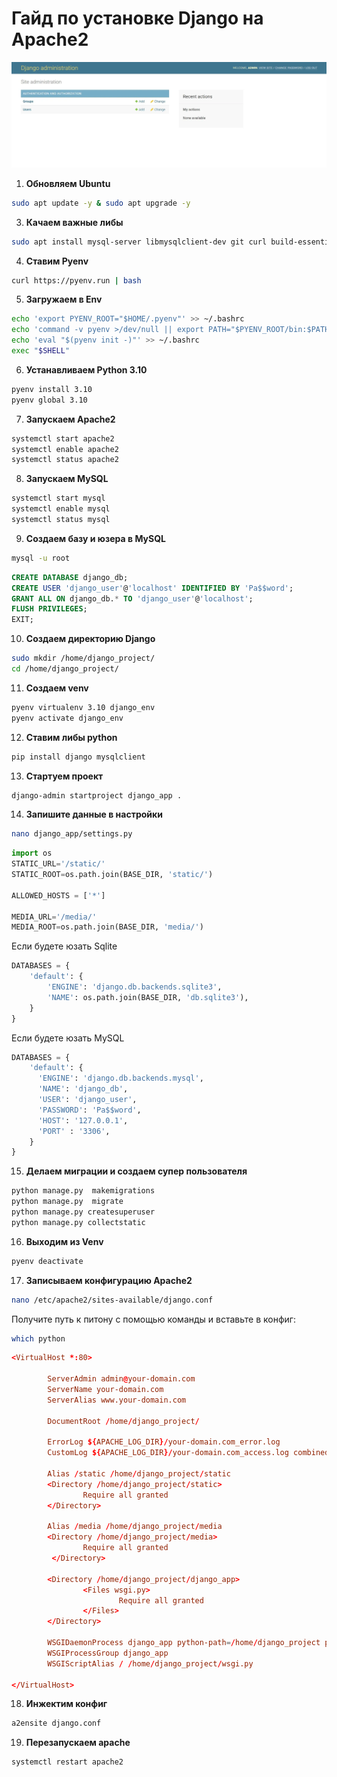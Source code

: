 # Гайд по установке Django на Apache2
![Django Dash](./django_dashboard.jpg)
1. **Обновляем Ubuntu**
```bash
sudo apt update -y & sudo apt upgrade -y
```
3. **Качаем важные либы**
```bash
sudo apt install mysql-server libmysqlclient-dev git curl build-essential libssl-dev zlib1g-dev ibbz2-dev libreadline-dev libsqlite3-dev libncursesw5-dev xz-utils tk-dev libxml2-dev libxmlsec1-dev libffi-dev liblzma-dev apache2 libapache2-mod-wsgi-py3
```
4. **Ставим Pyenv**
```bash
curl https://pyenv.run | bash
```
5. **Загружаем в Env**
```bash
echo 'export PYENV_ROOT="$HOME/.pyenv"' >> ~/.bashrc
echo 'command -v pyenv >/dev/null || export PATH="$PYENV_ROOT/bin:$PATH"' >> ~/.bashrc
echo 'eval "$(pyenv init -)"' >> ~/.bashrc
exec "$SHELL"
```
6. **Устанавливаем Python 3.10**
```bash
pyenv install 3.10
pyenv global 3.10
```
7. **Запускаем Apache2**
```bash
systemctl start apache2
systemctl enable apache2
systemctl status apache2
```
8. **Запускаем MySQL**
```bash
systemctl start mysql
systemctl enable mysql
systemctl status mysql
```
9. **Создаем базу и юзера в MySQL**
```bash
mysql -u root
```
```sql
CREATE DATABASE django_db;
CREATE USER 'django_user'@'localhost' IDENTIFIED BY 'Pa$$word';
GRANT ALL ON django_db.* TO 'django_user'@'localhost';
FLUSH PRIVILEGES;
EXIT;
```
10. **Создаем директорию Django**
```bash
sudo mkdir /home/django_project/
cd /home/django_project/
```
11. **Создаем venv**
```bash
pyenv virtualenv 3.10 django_env
pyenv activate django_env
```
12. **Ставим либы python**
```bash
pip install django mysqlclient
```
13. **Стартуем проект**
```bash
django-admin startproject django_app .
```
14. **Запишите данные в настройки**
```bash
nano django_app/settings.py
```
```python
import os
STATIC_URL='/static/'
STATIC_ROOT=os.path.join(BASE_DIR, 'static/') 

ALLOWED_HOSTS = ['*']

MEDIA_URL='/media/'
MEDIA_ROOT=os.path.join(BASE_DIR, 'media/')
```
Если будете юзать Sqlite
```python
DATABASES = {
    'default': {
        'ENGINE': 'django.db.backends.sqlite3',
        'NAME': os.path.join(BASE_DIR, 'db.sqlite3'),
    }
}
```
Если будете юзать MySQL
```python
DATABASES = {
    'default': {
      'ENGINE': 'django.db.backends.mysql',
      'NAME': 'django_db',
      'USER': 'django_user',
      'PASSWORD': 'Pa$$word',
      'HOST': '127.0.0.1',
      'PORT' : '3306',
    }
}
```
15. **Делаем миграции и создаем супер пользователя**
```bash
python manage.py  makemigrations
python manage.py  migrate
python manage.py createsuperuser
python manage.py collectstatic
```
16. **Выходим из Venv**
```bash
pyenv deactivate
```
17. **Записываем конфигурацию Apache2**
```bash
nano /etc/apache2/sites-available/django.conf
```
Получите путь к питону с помощью команды и вставьте в конфиг:
```bash
which python
```
```conf
<VirtualHost *:80>

        ServerAdmin admin@your-domain.com
        ServerName your-domain.com
        ServerAlias www.your-domain.com

        DocumentRoot /home/django_project/

        ErrorLog ${APACHE_LOG_DIR}/your-domain.com_error.log
        CustomLog ${APACHE_LOG_DIR}/your-domain.com_access.log combined

        Alias /static /home/django_project/static
        <Directory /home/django_project/static>
                Require all granted
        </Directory>

        Alias /media /home/django_project/media
        <Directory /home/django_project/media>
                Require all granted
         </Directory>

        <Directory /home/django_project/django_app>
                <Files wsgi.py>
                        Require all granted
                </Files>
        </Directory>

        WSGIDaemonProcess django_app python-path=/home/django_project python-home=ПУТЬ/ДО/ПИТОНА
        WSGIProcessGroup django_app
        WSGIScriptAlias / /home/django_project/wsgi.py

</VirtualHost>
```
18. **Инжектим конфиг**
```bash
a2ensite django.conf
```
19. **Перезапускаем apache**
```bash
systemctl restart apache2
```
